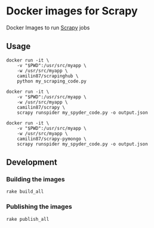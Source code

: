 # Docker images for Scrapy   
Docker Images to run [Scrapy](https://scrapy.org/) jobs  


## Usage  

    docker run -it \
        -v "$PWD":/usr/src/myapp \
        -w /usr/src/myapp \
        camilin87/scrapinghub \
        python my_scraping_code.py

    docker run -it \
        -v "$PWD":/usr/src/myapp \
        -w /usr/src/myapp \
        camilin87/scrapy \
        scrapy runspider my_spyder_code.py -o output.json

    docker run -it \
        -v "$PWD":/usr/src/myapp \
        -w /usr/src/myapp \
        camilin87/scrapy-pymongo \
        scrapy runspider my_spyder_code.py -o output.json


## Development  

### Building the images  

    rake build_all

### Publishing the images  

    rake publish_all
